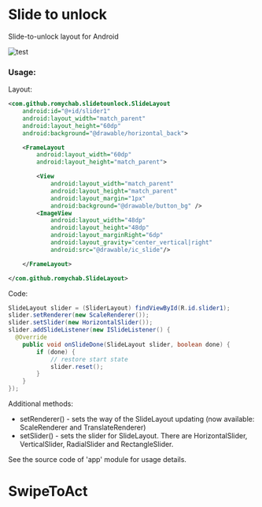 # Slide to unlock
Slide-to-unlock layout for Android

![test](https://github.com/romychab/Slide-to-unlock/blob/master/screencast.gif)

### Usage:

Layout:

```xml
<com.github.romychab.slidetounlock.SlideLayout
    android:id="@+id/slider1"
    android:layout_width="match_parent"
    android:layout_height="60dp"
    android:background="@drawable/horizontal_back">

    <FrameLayout
        android:layout_width="60dp"
        android:layout_height="match_parent">

        <View
            android:layout_width="match_parent"
            android:layout_height="match_parent"
            android:layout_margin="1px"
            android:background="@drawable/button_bg" />
        <ImageView
            android:layout_width="48dp"
            android:layout_height="48dp"
            android:layout_marginRight="6dp"
            android:layout_gravity="center_vertical|right"
            android:src="@drawable/ic_slide"/>

    </FrameLayout>

</com.github.romychab.SlideLayout>
```

Code:

```java
SlideLayout slider = (SliderLayout) findViewById(R.id.slider1);
slider.setRenderer(new ScaleRenderer());
slider.setSlider(new HorizontalSlider());
slider.addSlideListener(new ISlideListener() {
  @Override
    public void onSlideDone(SlideLayout slider, boolean done) {
        if (done) {
            // restore start state
            slider.reset();
        }
    }
});
```

Additional methods:
- setRenderer() - sets the way of the SlideLayout updating (now available: ScaleRenderer and TranslateRenderer)
- setSlider() - sets the slider for SlideLayout. There are HorizontalSlider, VerticalSlider, RadialSlider and RectangleSlider.

See the source code of 'app' module for usage details.
# SwipeToAct
